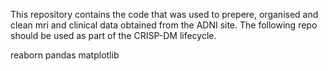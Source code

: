 This repository contains the code that was used to prepere, organised and clean mri and clinical data obtained from the ADNI site. The following repo should be used as part of the CRISP-DM lifecycle.


reaborn
pandas
matplotlib
